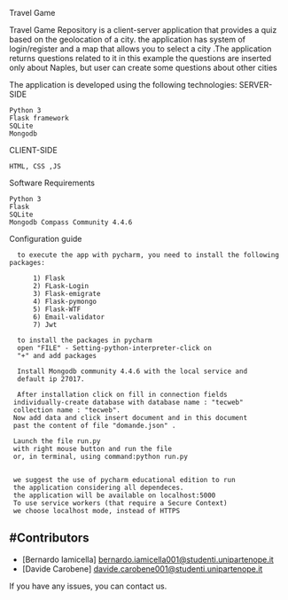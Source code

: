 Travel Game

Travel Game Repository is a client-server application that provides a quiz based on the geolocation of a city. 
the application has system of login/register and a map that allows you to select a city .The application returns questions related to it
in this example the questions are inserted only about Naples, but user can create some questions about other cities

The application is developed using the following technologies:
SERVER-SIDE

    Python 3
    Flask framework
    SQLite 
    Mongodb

CLIENT-SIDE

    HTML, CSS ,JS



Software Requirements

    Python 3
    Flask
    SQLite
    Mongodb Compass Community 4.4.6

Configuration guide 

      to execute the app with pycharm, you need to install the following packages:
      
          1) Flask 
          2) FLask-Login
          3) Flask-emigrate
          4) Flask-pymongo
          5) Flask-WTF 
          6) Email-validator 
          7) Jwt 
      
      to install the packages in pycharm 
      open "FILE" - Setting-python-interpreter-click on 
      "+" and add packages
      
      Install Mongodb community 4.4.6 with the local service and 
      default ip 27017.

      After installation click on fill in connection fields 
     individually-create database with database name : "tecweb" 
     collection name : "tecweb". 
     Now add data and click insert document and in this document 
     past the content of file "domande.json" . 
     
     Launch the file run.py 
     with right mouse button and run the file 
     or, in terminal, using command:python run.py


     we suggest the use of pycharm educational edition to run 
     the application considering all dependeces.
     the application will be available on localhost:5000  
     To use service workers (that require a Secure Context)
     we choose localhost mode, instead of HTTPS

   
#Contributors
----------

- [Bernardo Iamicella] bernardo.iamicella001@studenti.unipartenope.it
- [Davide Carobene] davide.carobene001@studenti.unipartenope.it

If you have any issues, you can contact us.